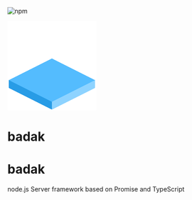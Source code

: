 ![npm](https://img.shields.io/npm/v/badak?logo=npm)

![logo](https://github.com/han41858/badak/raw/master/docs/logo/badak_200.png)

# badak

# badak

node.js Server framework based on Promise and TypeScript
